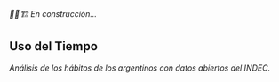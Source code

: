###### 🚧👷🏗   En construcción... 
## Uso del Tiempo
_Análisis de los hábitos de los argentinos con datos abiertos del INDEC._
